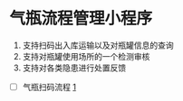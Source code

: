 # 气瓶流程管理小程序

1. 支持扫码出入库运输以及对瓶罐信息的查询
2. 支持对瓶罐使用场所的一个检测审核
3. 支持对各类隐患进行处置反馈

* [ ]  气瓶扫码流程
  [1](https://github.com/QingyiHuang/gasbottle-wx/other1.png)
